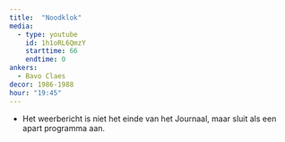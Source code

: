 ```yaml
---
title:  "Noodklok"
media:
  - type: youtube
    id: 1h1oRL6QmzY
    starttime: 66
    endtime: 0
ankers:
  - Bavo Claes
decor: 1986-1988
hour: "19:45"
---
```


* Het weerbericht is niet het einde van het Journaal, maar sluit als een apart programma aan.
